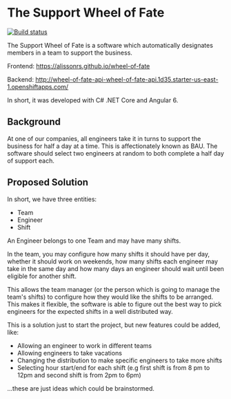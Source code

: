 # The Support Wheel of Fate

[![Build status](https://ci.appveyor.com/api/projects/status/v3xgd192h5jjc0af/branch/master?svg=true)](https://ci.appveyor.com/project/AlissonRS/wheel-of-fate/branch/master)

The Support Wheel of Fate is a software which automatically designates members in a team to support the business.

Frontend: https://alissonrs.github.io/wheel-of-fate

Backend: http://wheel-of-fate-api-wheel-of-fate-api.1d35.starter-us-east-1.openshiftapps.com/

In short, it was developed with C# .NET Core and Angular 6.

## Background

At one of our companies, all engineers take it in turns to support the business for half a day at a time. This is affectionately known as BAU. The software should select two engineers at random to both complete a half day of support each.

## Proposed Solution

In short, we have three entities:

- Team
- Engineer
- Shift

An Engineer belongs to one Team and may have many shifts.

In the team, you may configure how many shifts it should have per day, whether it should work on weekends, how many shifts each engineer may take in the same day and how many days an engineer should wait until been eligible for another shift.

This allows the team manager (or the person which is going to manage the team's shifts) to configure how they would like the shifts to be arranged. This makes it flexible, the software is able to figure out the best way to pick engineers for the expected shifts in a well distributed way.

This is a solution just to start the project, but new features could be added, like:
- Allowing an engineer to work in different teams
- Allowing engineers to take vacations
- Changing the distribution to make specific engineers to take more shifts
- Selecting hour start/end for each shift (e.g first shift is from 8 pm to 12pm and second shift is from 2pm to 6pm)

...these are just ideas which could be brainstormed.


